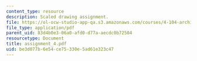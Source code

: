 ```yaml
---
content_type: resource
description: Scaled drawing assignment.
file: https://ol-ocw-studio-app-qa.s3.amazonaws.com/courses/4-104-architecture-studio-intentions-spring-2005/be3d077b6e54ce75330e5ad61e323c47_assignment_4.pdf
file_type: application/pdf
parent_uid: 83d4b0e3-06a0-afd0-d77a-aecdc0b72504
resourcetype: Document
title: assignment_4.pdf
uid: be3d077b-6e54-ce75-330e-5ad61e323c47
---
```

